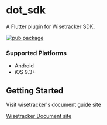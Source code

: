 
# dot_sdk

A Flutter plugin for Wisetracker SDK.

[![pub package](https://img.shields.io/pub/v/dot_sdk.svg)](https://pub.dartlang.org/packages/dot_sdk) 

### Supported Platforms

- Android
- iOS 9.3+

## Getting Started

Visit wisetracker's document guide site

[Wisetracker Document site](http://document.wisetracker.co.kr/v2/docs/sdk/flutter/flutter-install-guide)
